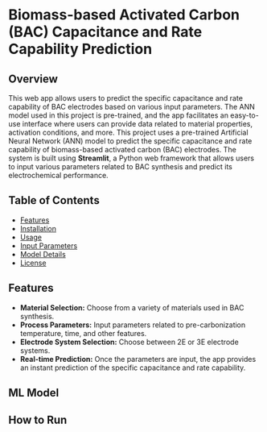 # Biomass-based Activated Carbon (BAC) Capacitance and Rate Capability Prediction

## Overview

This web app allows users to predict the specific capacitance and rate capability of BAC electrodes based on various input parameters. The ANN model used in this project is pre-trained, and the app facilitates an easy-to-use interface where users can provide data related to material properties, activation conditions, and more. This project uses a pre-trained Artificial Neural Network (ANN) model to predict the specific capacitance and rate capability of biomass-based activated carbon (BAC) electrodes. The system is built using **Streamlit**, a Python web framework that allows users to input various parameters related to BAC synthesis and predict its electrochemical performance.

## Table of Contents
- [Features](#features)
- [Installation](#installation)
- [Usage](#usage)
- [Input Parameters](#input-parameters)
- [Model Details](#model-details)
- [License](#license)

## Features
- **Material Selection:** Choose from a variety of materials used in BAC synthesis.
- **Process Parameters:** Input parameters related to pre-carbonization temperature, time, and other features.
- **Electrode System Selection:** Choose between 2E or 3E electrode systems.
- **Real-time Prediction:** Once the parameters are input, the app provides an instant prediction of the specific capacitance and rate capability.

## ML Model


## How to Run 
